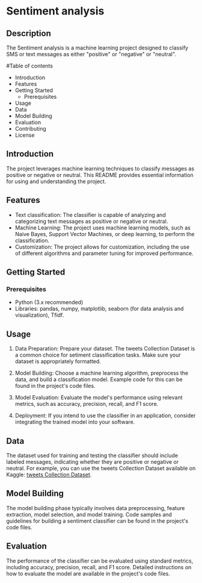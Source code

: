 
# Sentiment analysis

## Description

The Sentiment analysis is a machine learning project designed to classify SMS or text messages as either "positive" or "negative" or "neutral".

#Table of contents

- Introduction
- Features
- Getting Started
  - Prerequisites
- Usage
- Data
- Model Building
- Evaluation
- Contributing
- License
## Introduction

The project leverages machine learning techniques to classify messages as positive or negative or neutral. This README provides essential information for using and understanding the project.

## Features

- Text classification: The classifier is capable of analyzing and categorizing text messages as positive or negative or neutral.
- Machine Learning: The project uses machine learning models, such as Naive Bayes, Support Vector Machines, or deep learning, to perform the classification.
- Customization: The project allows for customization, including the use of different algorithms and parameter tuning for improved performance.

## Getting Started

### Prerequisites

- Python (3.x recommended)
- Libraries: pandas, numpy, matplotlib, seaborn (for data analysis and visualization), Tfidf.

## Usage

1. Data Preparation: Prepare your dataset. The tweets Collection Dataset is a common choice for setiment classification tasks. Make sure your dataset is appropriately formatted.

2. Model Building: Choose a machine learning algorithm, preprocess the data, and build a classification model. Example code for this can be found in the project's code files.

3. Model Evaluation: Evaluate the model's performance using relevant metrics, such as accuracy, precision, recall, and F1 score.

4. Deployment: If you intend to use the classifier in an application, consider integrating the trained model into your software.

## Data

The dataset used for training and testing the classifier should include labeled messages, indicating whether they are positive or negative or neutral. For example, you can use the tweets Collection Dataset available on Kaggle: [tweets Collection Dataset](https://www.kaggle.com/datasets/crowdflower/twitter-airline-sentiment).

## Model Building

The model building phase typically involves data preprocessing, feature extraction, model selection, and model training. Code samples and guidelines for building a sentiment classifier can be found in the project's code files.

## Evaluation

The performance of the classifier can be evaluated using standard metrics, including accuracy, precision, recall, and F1 score. Detailed instructions on how to evaluate the model are available in the project's code files.
